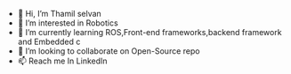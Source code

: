 - 👋 Hi, I’m Thamil selvan
- 👀 I’m interested in Robotics
- 🌱 I’m currently learning ROS,Front-end frameworks,backend framework and Embedded c
- 💞️ I’m looking to collaborate on Open-Source repo
- 📫 Reach me In LinkedIn 

<!---
Thamil-1709/Thamil-1709 is a ✨ special ✨ repository because its `README.md` (this file) appears on your GitHub profile.
You can click the Preview link to take a look at your changes.
--->
